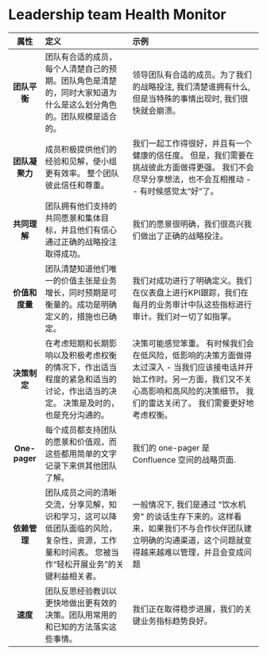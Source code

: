 Leadership team Health Monitor
==
|属性|定义|示例|
|:------:|:-----|:-----|
|**团队平衡**|团队有合适的成员，每个人清楚自己的预期。团队角色是清楚的，同时大家知道为什么是这么划分角色的。团队规模是适合的。|领导团队有合适的成员。为了我们的战略投注, 我们清楚谁拥有什么, 但是当特殊的事情出现时, 我们很快就会崩溃。|
|**团队凝聚力**|成员积极提供他们的经验和见解，使小组更有效率。 整个团队彼此信任和尊重。|我们一起工作得很好，并且有一个健康的信任度。 但是，我们需要在挑战彼此方面做得更强。 我们不会尽早分享想法，也不会互相推动 - - 有时候感觉太“好”了。|
|**共同理解**|团队拥有他们支持的共同愿景和集体目标，并且他们有信心通过正确的战略投注取得成功。|我们的愿景很明确，我们很高兴我们做出了正确的战略投注。|
|**价值和度量**|团队清楚知道他们唯一的价值主张是业务增长，同时预期是可衡量的。成功是明确定义的，措施也已确定。|我们对成功进行了明确定义。我们在仪表盘上进行KPI跟踪，我们在每月的业务审计中队这些指标进行审计。我们对一切了如指掌。|
|**决策制定**|在考虑短期和长期影响以及积极考虑权衡的情况下，作出适当程度的紧急和适当的讨论，作出适当的决定。 决策是及时的，也是充分沟通的。|决策可能感觉笨重。 有时候我们会在低风险，低影响的决策方面做得太过深入 - 当我们应该接电话并开始工作时。另一方面，我们又不关心高影响和高风险的决策细节。 我们的雷达关闭了。 我们需要更好地考虑权衡。|
|**One-pager**|每个成员都支持团队的愿景和价值观，而这些都用简单的文字记录下来供其他团队了解。|我们的 one-pager 是 Confluence 空间的战略页面.|
|**依赖管理**|团队成员之间的清晰交流，分享见解，知识和学习，这可以降低团队面临的风险，复杂性，资源，工作量和时间表。 您被当作“轻松开展业务”的关键利益相关者。|一般情况下, 我们是通过 "饮水机旁" 的谈话生存下来的。这样看来，如果我们不与合作伙伴团队建立明确的沟通渠道，这个问题就变得越来越难以管理，并且会变成问题|
|**速度**|团队反思经验教训以更快地做出更有效的决策。团队用常用的和已知的方法落实这些事情。|我们正在取得稳步进展，我们的关键业务指标趋势良好。|